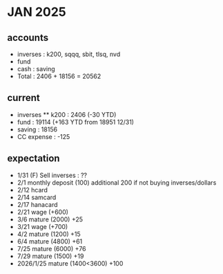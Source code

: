 # JAN 2025

## accounts

* inverses : k200, sqqq, sbit, tlsq, nvd
* fund
* cash : saving
* Total : 2406 + 18156 = 20562

## current
* inverses
** k200 : 2406 (-30 YTD)
* fund : 19114 (+163 YTD from 18951 12/31)
* saving : 18156
* CC expense : -125

## expectation

* 1/31 (F) Sell inverses : ??
* 2/1 monthly deposit (100) additional 200 if not buying inverses/dollars
* 2/12 hcard
* 2/14 samcard
* 2/17 hanacard
* 2/21 wage (+600)
* 3/6 mature (2000) +25
* 3/21 wage (+700)
* 4/2 mature (1200) +15
* 6/4 mature (4800) +61
* 7/25 mature (6000) +76
* 7/29 mature (1500) +19
* 2026/1/25 mature (1400<3600) +100

